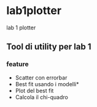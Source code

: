 # lab1plotter
lab 1 plotter

## Tool di utility per lab 1
### feature
- Scatter con errorbar
- Best fit usando i modelli*
- Plot del best fit
- Calcola il chi-quadro

